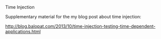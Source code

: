 Time Injection 

Supplementary material for the my blog post about time injection:

http://blog.balopat.com/2013/10/time-injection-testing-time-dependent-applications.html
